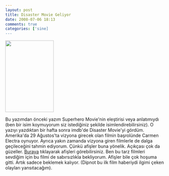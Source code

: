 ```yaml
---
layout: post
title: Disaster Movie Geliyor
date: 2008-07-06 18:13
comments: true
categories: ['sine]
---
```

<img class="alignleft" src="http://upload.wikimedia.org/wikipedia/en/a/af/Disaster_movie.jpg" alt="" width="153" height="226" />

Bu yazımdan önceki yazım Superhero Movie'nin eleştirisi veya anlatımıydı (ben bir isim koymuyorum siz istediğiniz şekilde isimlendirebilirsiniz). O yazıyı yazdıktan bir hafta sonra imdb'de Disaster Movie'yi gördüm. Amerika'da 29 Ağustos'ta vizyona girecek olan filmin başrolünde Carmen Electra oynuyor. Ayrıca yakın zamanda vizyona giren filmlerle de dalga geçileceğini tahmin ediyorum. Çünkü afişler buna yönelik. Açıkçası çok da güzeller. <a href="http://www.imdb.com/title/tt1213644/mediaindex">Buraya</a> tıklayarak afişleri görebilirsiniz. Ben bu tarz filmleri sevdiğim için bu filmi de sabırsızlıkla bekliyorum. Afişler bile çok hoşuma gitti. Artık sadece beklemek kalıyor. (Dipnot bu ilk film haberiydi ilgimi çeken olayları yansıtacağım).
